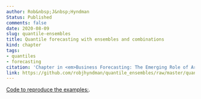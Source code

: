 ```yaml
---
author: Rob&nbsp;J&nbsp;Hyndman
Status: Published
comments: false
date: 2020-08-09
slug: quantile-ensembles
title: Quantile forecasting with ensembles and combinations
kind: chapter
tags:
- quantiles
- forecasting
citation: 'Chapter in <em>Business Forecasting: The Emerging Role of Artificial Intelligence and Machine Learning</em>, John Wiley & Sons'
link: https://github.com/robjhyndman/quantile_ensembles/raw/master/quantile_ensembles.pdf
---
```



[Code to reproduce the examples:](https://github.com/robjhyndman/quantile_ensembles).

